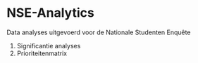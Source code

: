# NSE-Analytics
Data analyses uitgevoerd voor de Nationale Studenten Enquête

1. Significantie analyses
2. Prioriteitenmatrix
